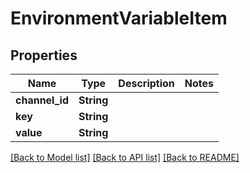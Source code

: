 # EnvironmentVariableItem

## Properties

Name | Type | Description | Notes
------------ | ------------- | ------------- | -------------
**channel_id** | **String** |  | 
**key** | **String** |  | 
**value** | **String** |  | 

[[Back to Model list]](../README.md#documentation-for-models) [[Back to API list]](../README.md#documentation-for-api-endpoints) [[Back to README]](../README.md)


